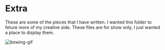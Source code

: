 # Extra
These are some of the pieces that I have written. I wanted this folder to feture more of my creative side.
These files are for show only, I just wanted a place to display them. 

![bowing-gif](https://drive.google.com/open?id=1tZvngNRhW7v7aCdHS-gmikLSZmC-yE04)
